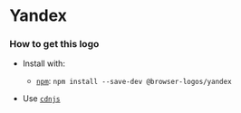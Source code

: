 # Yandex

### How to get this logo

* Install with:
  * [`npm`](https://www.npmjs.com/): `npm install --save-dev @browser-logos/yandex`

* Use [`cdnjs`](https://cdnjs.com/libraries/browser-logos)
